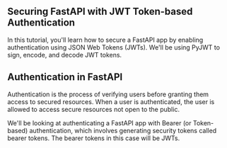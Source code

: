 ## Securing FastAPI with JWT Token-based Authentication

In this tutorial, you'll learn how to secure a FastAPI app by enabling authentication using JSON Web Tokens (JWTs). We'll be using PyJWT to sign, encode, and decode JWT tokens.

## Authentication in FastAPI

Authentication is the process of verifying users before granting them access to secured resources. When a user is authenticated, the user is allowed to access secure resources not open to the public.

We'll be looking at authenticating a FastAPI app with Bearer (or Token-based) authentication, which involves generating security tokens called bearer tokens. The bearer tokens in this case will be JWTs.
